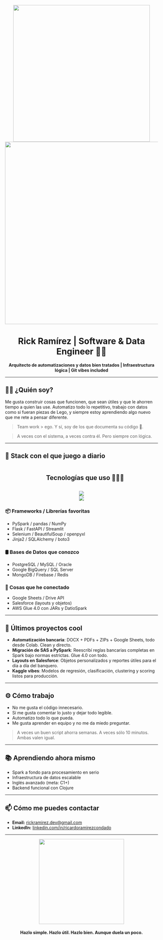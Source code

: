 <div align="center">
  <img src="https://github-readme-stats.vercel.app/api?username=rickramirez&theme=radical&show_icons=true&count_private=true" width="450" />
  <br/>
  <img src="https://github-profile-trophy.vercel.app/?username=rickramirez&theme=radical&row=1&column=7&margin-h=15&margin-w=5&no-bg=true" width="600" />

  <h1>Rick Ramírez | Software & Data Engineer 🧠🚀</h1>
  <strong>Arquitecto de automatizaciones y datos bien tratados | Infraestructura lógica | Git vibes included</strong>
</div>

---

## 🙋‍♂️ ¿Quién soy?

Me gusta construir cosas que funcionen, que sean útiles y que le ahorren tiempo a quien las use. Automatizo todo lo repetitivo, trabajo con datos como si fueran piezas de Lego, y siempre estoy aprendiendo algo nuevo que me rete a pensar diferente.

> Team work > ego. Y sí, soy de los que documenta su código 🧠.

> A veces con el sistema, a veces contra él. Pero siempre con lógica.

---

## 🔧 Stack con el que juego a diario

<!--tech stack icons-->
<div id="user-content-toc">
  <ul align="center">
    <summary><h2 style="display: inline-block">Tecnologías que uso 👨🏻‍💻</h2></summary>
  </ul>
</div>
<p align="center">
  <a href="https://skillicons.dev">
    <img src="https://skillicons.dev/icons?i=python,javascript,typescript,csharp,spark,html,css,aws&perline=8&theme=dark" />
    <br/>
    <img src="https://skillicons.dev/icons?i=gcp,git,github,linux,vscode,pycharm&perline=8&theme=dark" />
  </a>
</p>

### 📦 Frameworks / Librerías favoritas
- PySpark / pandas / NumPy
- Flask / FastAPI / Streamlit
- Selenium / BeautifulSoup / openpyxl
- Jinja2 / SQLAlchemy / boto3

### 🛢️ Bases de Datos que conozco
- PostgreSQL / MySQL / Oracle
- Google BigQuery / SQL Server
- MongoDB / Firebase / Redis

### 🔌 Cosas que he conectado
- Google Sheets / Drive API
- Salesforce (layouts y objetos)
- AWS Glue 4.0 con JARs y DatioSpark

---

## 🌱 Últimos proyectos cool

- **Automatización bancaria**: DOCX + PDFs + ZIPs + Google Sheets, todo desde Colab. Clean y directo.
- **Migración de SAS a PySpark**: Reescribí reglas bancarias completas en Spark bajo normas estrictas. Glue 4.0 con todo.
- **Layouts en Salesforce**: Objetos personalizados y reportes útiles para el día a día del banquero.
- **Kaggle vibes**: Modelos de regresión, clasificación, clustering y scoring listos para producción.

---

## ⚙️ Cómo trabajo

- No me gusta el código innecesario.
- Sí me gusta comentar lo justo y dejar todo legible.
- Automatizo todo lo que pueda.
- Me gusta aprender en equipo y no me da miedo preguntar.

> A veces un buen script ahorra semanas. A veces sólo 10 minutos. Ambas valen igual.

---

## 📚 Aprendiendo ahora mismo

- Spark a fondo para procesamiento en serio
- Infraestructura de datos escalable
- Inglés avanzado (meta: C1+)
- Backend funcional con Clojure

---

## 📫 Cómo me puedes contactar

- **Email:** rickramirez.dev@gmail.com
- **LinkedIn:** [linkedin.com/in/ricardoramirezcondado](https://www.linkedin.com/in/ricardoramirezcondado/)

---

<div align="center">
  <img src="https://media.giphy.com/media/v1.Y2lkPTc5MGI3NjExaHIzOTN6bmtjMGZnOTM3NmVkZWoxZmtrdHBzazJodDY0aTF0Y3lhYSZlcD12MV9naWZzX3NlYXJjaCZjdD1n/BpGWitbFZfls3qX5B9/giphy.gif" width="280" />

  <h4>Hazlo simple. Hazlo útil. Hazlo bien. Aunque duela un poco.</h4>
</div>

